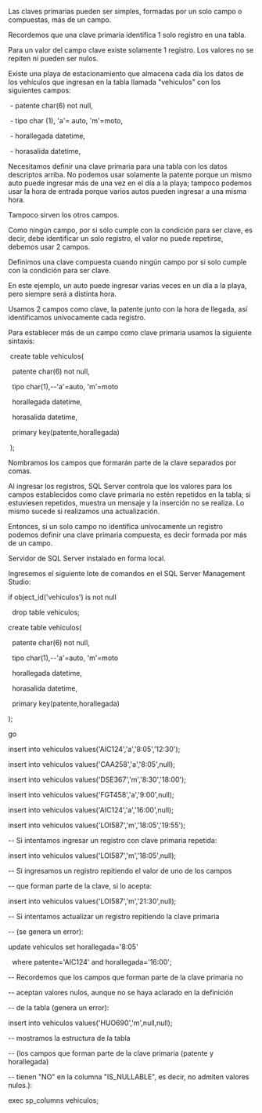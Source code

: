 Las claves primarias pueden ser simples, formadas por un solo campo o compuestas, más de un campo.



Recordemos que una clave primaria identifica 1 solo registro en una tabla.



Para un valor del campo clave existe solamente 1 registro. Los valores no se repiten ni pueden ser nulos.



Existe una playa de estacionamiento que almacena cada día los datos de los vehículos que ingresan en la tabla llamada "vehiculos" con los siguientes campos:



&nbsp;- patente char(6) not null,

&nbsp;- tipo char (1), 'a'= auto, 'm'=moto,

&nbsp;- horallegada datetime,

&nbsp;- horasalida datetime,

Necesitamos definir una clave primaria para una tabla con los datos descriptos arriba. No podemos usar solamente la patente porque un mismo auto puede ingresar más de una vez en el día a la playa; tampoco podemos usar la hora de entrada porque varios autos pueden ingresar a una misma hora.

Tampoco sirven los otros campos.



Como ningún campo, por si sólo cumple con la condición para ser clave, es decir, debe identificar un solo registro, el valor no puede repetirse, debemos usar 2 campos.



Definimos una clave compuesta cuando ningún campo por si solo cumple con la condición para ser clave.



En este ejemplo, un auto puede ingresar varias veces en un día a la playa, pero siempre será a distinta hora.



Usamos 2 campos como clave, la patente junto con la hora de llegada, así identificamos unívocamente cada registro.



Para establecer más de un campo como clave primaria usamos la siguiente sintaxis:



&nbsp;create table vehiculos(

&nbsp; patente char(6) not null,

&nbsp; tipo char(1),--'a'=auto, 'm'=moto

&nbsp; horallegada datetime,

&nbsp; horasalida datetime,

&nbsp; primary key(patente,horallegada)

&nbsp;);

Nombramos los campos que formarán parte de la clave separados por comas.



Al ingresar los registros, SQL Server controla que los valores para los campos establecidos como clave primaria no estén repetidos en la tabla; si estuviesen repetidos, muestra un mensaje y la inserción no se realiza. Lo mismo sucede si realizamos una actualización.



Entonces, si un solo campo no identifica unívocamente un registro podemos definir una clave primaria compuesta, es decir formada por más de un campo.



Servidor de SQL Server instalado en forma local.

Ingresemos el siguiente lote de comandos en el SQL Server Management Studio:



if object\_id('vehiculos') is not null

&nbsp; drop table vehiculos;



create table vehiculos(

&nbsp; patente char(6) not null,

&nbsp; tipo char(1),--'a'=auto, 'm'=moto

&nbsp; horallegada datetime,

&nbsp; horasalida datetime,

&nbsp; primary key(patente,horallegada)

);



go



insert into vehiculos values('AIC124','a','8:05','12:30');

insert into vehiculos values('CAA258','a','8:05',null);

insert into vehiculos values('DSE367','m','8:30','18:00');

insert into vehiculos values('FGT458','a','9:00',null);

insert into vehiculos values('AIC124','a','16:00',null);

insert into vehiculos values('LOI587','m','18:05','19:55');



-- Si intentamos ingresar un registro con clave primaria repetida:

insert into vehiculos values('LOI587','m','18:05',null);



-- Si ingresamos un registro repitiendo el valor de uno de los campos

-- que forman parte de la clave, si lo acepta:

insert into vehiculos values('LOI587','m','21:30',null);



-- Si intentamos actualizar un registro repitiendo la clave primaria

-- (se genera un error):

update vehiculos set horallegada='8:05'

&nbsp; where patente='AIC124' and horallegada='16:00';



-- Recordemos que los campos que forman parte de la clave primaria no 

-- aceptan valores nulos, aunque no se haya aclarado en la definición 

-- de la tabla (genera un error):

insert into vehiculos values('HUO690','m',null,null);



-- mostramos la estructura de la tabla 

-- (los campos que forman parte de la clave primaria (patente y horallegada)

--  tienen "NO" en la columna "IS\_NULLABLE", es decir, no admiten valores nulos.):

exec sp\_columns vehiculos;

